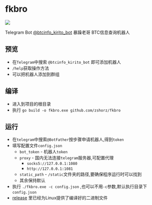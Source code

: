 # fkbro
[![](https://img.shields.io/github/last-commit/zshorz/fkbro)](https://github.com/zshorz/fkbro/)

Telegram Bot [@btcinfo_kirito_bot](https://t.me/btcinfo_kirito_bot) 暴躁老哥 BTC信息查询机器人
## 预览
* 在`Telegram`中搜索 `@btcinfo_kirito_bot` 即可添加机器人 
* `/help`获取操作方法
* 可以把机器人添加到群组
## 编译
* 进入到项目的根目录
* 执行 `go build -o fkbro.exe github.com/zshorz/fkbro`
## 运行
* 在`telegram`中搜索`@BotFather`按步骤申请机器人,得到`token`
* 填写配置文件`config.json`
  * `bot_token`  - 机器人`token`
  * `proxy` - 国内无法连接`telegram`服务器,可配置代理
    * `socks5://127.0.0.1:1080`
    * `http://127.0.0.1:1081`
  * `static_path` - `/static`文件夹的路径,要确保程序运行时可以找到
  * 其余保持默认
* 执行 `./fkbro.exe -c config.json` ,也可以不用`-c`参数,默认执行目录下`config.json`
* [release](https://github.com/zshorz/fkbro/releases) 里已经为Linux提供了编译好的二进制文件



